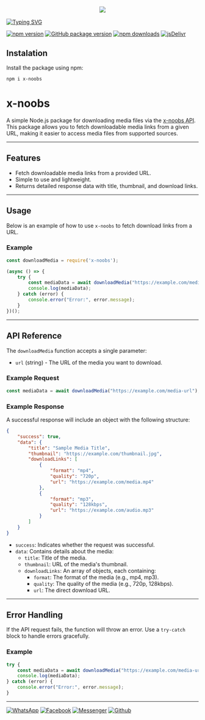 <h3 align="center">

  <p align="center"><img src="https://img.shields.io/badge/𝗪𝗟𝗖𝗠 𝗧𝗢 𝗠𝗘𝗗𝗜𝗔 𝗗𝗢𝗪𝗡𝗟𝗢𝗔𝗗𝗘𝗥-green?colorA=%23ff0000&colorB=%23017e40&style=flat-square">

</h3>

[![Typing SVG](https://readme-typing-svg.herokuapp.com?font=Neuton&size=25&color=30FF40&background=000000&center=true&vCenter=true&width=360&height=60&lines=Hello+Worl+I'm+ALIF-HOSSON+Here+🥵;𝙸𝚃'𝚜+𝙽𝙾𝚃+𝙰+𝙹𝚄𝚂𝚃+𝙽𝙰𝙼𝙴+𝙱𝚁𝙾+😼;𝙸𝚃'𝚜+𝙰+𝙱𝚁𝙰𝙽𝙳+🔥;Respect+Alif-Hosson+🥀;Thanks+My+All+Friend+😙+😌)](https://git.io/typing-svg)

[![npm version](https://img.shields.io/npm/v/x-noobs.svg?style=flat-square)](https://www.npmjs.com/package/x-noobs)
[![GitHub package version](https://img.shields.io/github/package-json/v/Alifhosson/x-noobs?label=GitHub&style=flat-square)](https://github.com/Alifhosson/x-noobs)
[![npm downloads](https://img.shields.io/npm/dm/x-noobs.svg?style=flat-square)](https://www.npmjs.com/package/x-noobs)
[![jsDelivr](https://data.jsdelivr.com/v1/package/npm/x-noobs/badge)](https://www.jsdelivr.com/package/npm/x-noobs)

## Instalation 

Install the package using npm:

```bash
npm i x-noobs
```

# x-noobs

A simple Node.js package for downloading media files via the [x-noobs API](https://www.x-noobs-api.000.pe). This package allows you to fetch downloadable media links from a given URL, making it easier to access media files from supported sources.

---

## Features

- Fetch downloadable media links from a provided URL.
- Simple to use and lightweight.
- Returns detailed response data with title, thumbnail, and download links.

---

## Usage

Below is an example of how to use `x-noobs` to fetch download links from a URL.

### Example

```javascript
const downloadMedia = require('x-noobs');

(async () => {
    try {
        const mediaData = await downloadMedia("https://example.com/media-url");
        console.log(mediaData);
    } catch (error) {
        console.error("Error:", error.message);
    }
})();
```

---

## API Reference

The `downloadMedia` function accepts a single parameter:

- `url` (string) - The URL of the media you want to download.

### Example Request

```javascript
const mediaData = await downloadMedia("https://example.com/media-url");
```

### Example Response

A successful response will include an object with the following structure:

```json
{
    "success": true,
    "data": {
        "title": "Sample Media Title",
        "thumbnail": "https://example.com/thumbnail.jpg",
        "downloadLinks": [
            {
                "format": "mp4",
                "quality": "720p",
                "url": "https://example.com/media.mp4"
            },
            {
                "format": "mp3",
                "quality": "128kbps",
                "url": "https://example.com/audio.mp3"
            }
        ]
    }
}
```

- `success`: Indicates whether the request was successful.
- `data`: Contains details about the media:
  - `title`: Title of the media.
  - `thumbnail`: URL of the media's thumbnail.
  - `downloadLinks`: An array of objects, each containing:
    - `format`: The format of the media (e.g., mp4, mp3).
    - `quality`: The quality of the media (e.g., 720p, 128kbps).
    - `url`: The direct download URL.

---

## Error Handling

If the API request fails, the function will throw an error. Use a `try-catch` block to handle errors gracefully.

### Example

```javascript
try {
    const mediaData = await downloadMedia("https://example.com/media-url");
    console.log(mediaData);
} catch (error) {
    console.error("Error:", error.message);
}
```
----
[![WhatsApp](https://img.shields.io/badge/WhatsApp-green?style=for-the-badge&logo=whatsapp)](https://wa.me/+8801978589341)
[![Facebook](https://img.shields.io/badge/Facebook-green?style=for-the-badge&logo=facebook)]([https://www.facebook.com/100075421394195](https://www.facebook.com/starboy.mostakim?mibextid=ZbWKwL))
[![Messenger](https://img.shields.io/badge/Chat-Messenger-blue?style=for-the-badge&logo=messenger)](https://m.me/100003323319575)
[![Github](https://img.shields.io/badge/Github-MrDarkYTgreen?style=for-the-badge&logo=github)](https://github.com/Mostakim0978)